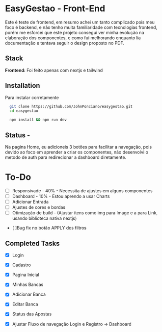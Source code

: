 
# EasyGestao - Front-End

Este é teste de frontend, em resumo achei um tanto complicado pois meu foco é backend, e não tenho muita familiaridade com tecnologias frontend, porém me esforcei que este projeto consegui ver minha evolução na elaboração dos componentes, e como fui melhorando enquanto lia documentação e tentava seguir o design proposto no PDF.


## Stack

**Frontend:**  Foi feito apenas com nextjs e tailwind


## Installation

Para instalar corretamente

```bash
  git clone https://github.com/JohnPonciano/easygestao.git
  cd easygestao
```

```bash
  npm install && npm run dev
```
    
## Status - 

Na pagina Home, eu adicioneis 3 botões para facilitar a navegação, pois devido ao foco em aprender a criar os componentes, não desenvolvi o metodo de auth para redirecionar a dashboard diretamente. 

# To-Do
- [ ] Responsivade - 40% - Necessita de ajustes em alguns componentes
- [ ] Dashboard - 10% - Estou aprendo a usar Charts
- [ ] Adicionar Entrada
- [ ] Ajustes de cores e bordas
- [ ] Otimização de build - (Ajustar itens como img para Image e a para Link, usando biblioteca nativa nextjs)
- [ ]Bug fix no botão APPLY dos filtros
## Completed Tasks
- [x] Login 
- [x] Cadastro
- [x] Pagina Inicial
- [x] Minhas Bancas
- [x] Adicionar Banca
- [x] Editar Banca
- [x] Status das Apostas
- [x] Ajustar Fluxo de navegação Login e Registro -> Dashboard


